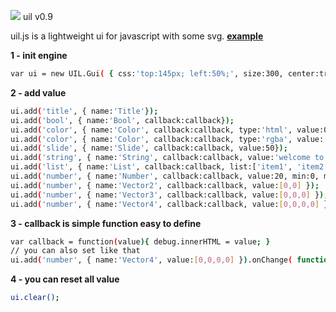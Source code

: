 <img src="http://lo-th.github.io/uil/images/uil.png"/> uil v0.9

uil.js is a lightweight ui for javascript with some svg.
[**example**](http://lo-th.github.io/uil/index.html)

**1 - init engine**
```sh
var ui = new UIL.Gui( { css:'top:145px; left:50%;', size:300, center:true } );
```
**2 - add value**
```sh
ui.add('title', { name:'Title'});
ui.add('bool', { name:'Bool', callback:callback});
ui.add('color', { name:'Color', callback:callback, type:'html', value:0xff0000});
ui.add('color', { name:'Color', callback:callback, type:'rgba', value:[0,1,1,1]});
ui.add('slide', { name:'Slide', callback:callback, value:50});
ui.add('string', { name:'String', callback:callback, value:'welcome to uil'});
ui.add('list', { name:'List', callback:callback, list:['item1', 'item2', ...]});
ui.add('number', { name:'Number', callback:callback, value:20, min:0, max:10, precision:2, step:0.01 });
ui.add('number', { name:'Vector2', callback:callback, value:[0,0] });
ui.add('number', { name:'Vector3', callback:callback, value:[0,0,0] });
ui.add('number', { name:'Vector4', callback:callback, value:[0,0,0,0] });
```
**3 - callback is simple function easy to define**
```sh
var callback = function(value){ debug.innerHTML = value; }
// you can also set like that 
ui.add('number', { name:'Vector4', value:[0,0,0,0] }).onChange( function(v){ debug.innerHTML = v; } );
```
**4 - you can reset all value**
```sh
ui.clear();
```